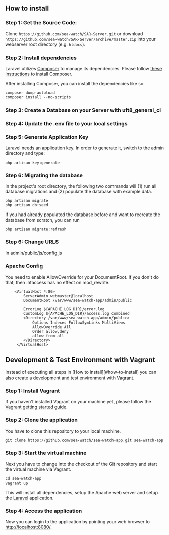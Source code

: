 How to install
--------------------

### Step 1: Get the Source Code:

Clone `https://github.com/sea-watch/SAR-Server.git` or download `https://github.com/sea-watch/SAR-Server/archive/master.zip` into your webserver root directory (e.g. `htdocs`). 

### Step 2: Install dependencies

Laravel utilizes [Composer](http://getcomposer.org/) to manage its dependencies. Please follow [these instructions](https://getcomposer.org/doc/00-intro.md#installation-linux-unix-osx) to install Composer.

After installing Composer, you can install the dependencies like so:

    composer dump-autoload
    composer install --no-scripts

### Step 3: Create a Database on your Server with uft8_general_ci
### Step 4: Update the .env file to your local settings

### Step 5: Generate Application Key

Laravel needs an application key. In order to generate it, switch to the admin directory and type:

    php artisan key:generate

### Step 6: Migrating the database

In the project's root directory, the following two commands will (1) run all database migrations and (2) populate the database with example data.

    php artisan migrate
    php artisan db:seed

If you had already populated the database before and want to recreate the database from scratch, you can run

    php artisan migrate:refresh

### Step 6: Change URLS

In
    admin/public/js/config.js


### Apache Config

You need to enable AllowOverride for your DocumentRoot. If you don't do that, then .htaccess has no effect on mod_rewrite.


        <VirtualHost *:80>
            ServerAdmin webmaster@localhost
            DocumentRoot /var/www/sea-watch-app/admin/public

            ErrorLog ${APACHE_LOG_DIR}/error.log
            CustomLog ${APACHE_LOG_DIR}/access.log combined
            <Directory /var/www/sea-watch-app/admin/public>
                Options Indexes FollowSymLinks MultiViews
                AllowOverride All
                Order allow,deny
                allow from all
            </Directory>
         </VirtualHost>

Development & Test Environment with Vagrant
-------------------------------------------

Instead of executing all steps in [How to install][#how-to-install] you can also
create a development and test environment with [Vagrant](https://www.vagrantup.com/).

### Step 1: Install Vagrant

If you haven't installed Vagrant on your machine yet, please follow the
[Vagrant getting started guide](https://www.vagrantup.com/docs/getting-started/).


### Step 2: Clone the application

You have to clone this repository to your local machine.

    git clone https://github.com/sea-watch/sea-watch-app.git sea-watch-app

### Step 3: Start the virtual machine

Next you have to change into the checkout of the Git repository and start
the virtual machine via Vagrant.

    cd sea-watch-app
    vagrant up

This will install all dependencies, setup the Apache web server and setup
the [Laravel](https://laravel.com/) application.

### Step 4: Access the application

Now you can login to the application by pointing your web browser to [http://localhost:8080/](http://localhost:8080/).

